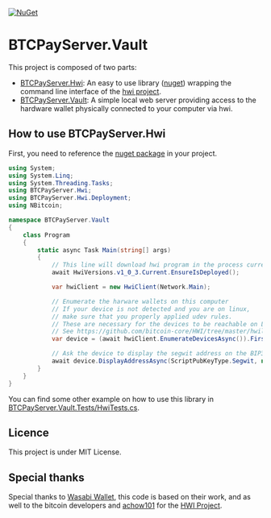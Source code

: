 [![NuGet](https://img.shields.io/nuget/v/BTCPayServer.Hwi.svg)](https://www.nuget.org/packages/BTCPayServer.Hwi) 

# BTCPayServer.Vault

This project is composed of two parts:

* [BTCPayServer.Hwi](BTCPayServer.Hwi): An easy to use library ([nuget](https://www.nuget.org/packages/BTCPayServer.Hwi)) wrapping the command line interface of the [hwi project](https://github.com/bitcoin-core/HWI).
* [BTCPayServer.Vault](BTCPayServer.Vault): A simple local web server providing access to the hardware wallet physically connected to your computer via hwi.

## How to use BTCPayServer.Hwi

First, you need to reference the [nuget package](https://www.nuget.org/packages/BTCPayServer.Hwi) in your project.

```csharp
using System;
using System.Linq;
using System.Threading.Tasks;
using BTCPayServer.Hwi;
using BTCPayServer.Hwi.Deployment;
using NBitcoin;

namespace BTCPayServer.Vault
{
    class Program
    {
        static async Task Main(string[] args)
        {
            // This line will download hwi program in the process current directory
            await HwiVersions.v1_0_3.Current.EnsureIsDeployed();

            var hwiClient = new HwiClient(Network.Main);

            // Enumerate the harware wallets on this computer
            // If your device is not detected and you are on linux,
            // make sure that you properly applied udev rules.
            // These are necessary for the devices to be reachable on Linux environments.
            // See https://github.com/bitcoin-core/HWI/tree/master/hwilib/udev
            var device = (await hwiClient.EnumerateDevicesAsync()).First();

            // Ask the device to display the segwit address on the BIP32 path "84'/0'/0'/0/0"
            await device.DisplayAddressAsync(ScriptPubKeyType.Segwit, new KeyPath("84'/0'/0'/0/0"));
        }
    }
}

```

You can find some other example on how to use this library in [BTCPayServer.Vault.Tests/HwiTests.cs](BTCPayServer.Vault.Tests/HwiTests.cs).

## Licence

This project is under MIT License.

## Special thanks

Special thanks to [Wasabi Wallet](https://github.com/zkSNACKs/WalletWasabi), this code is based on their work, and as well to the bitcoin developers and [achow101](https://github.com/achow101) for the [HWI Project](https://github.com/bitcoin-core/HWI).
